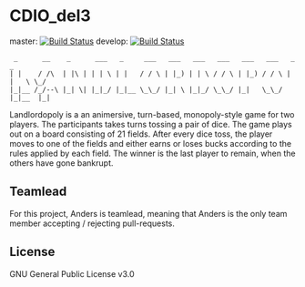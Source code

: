 # CDIO_del3

master: [![Build Status](https://travis-ci.org/hold11/CDIO_del3.svg?branch=master)](https://travis-ci.org/hold11/CDIO_del3)
develop: [![Build Status](https://travis-ci.org/hold11/CDIO_del3.svg?branch=develop)](https://travis-ci.org/hold11/CDIO_del3)
```
 _      __    _      ___   _     ___   ___   ___   ___   ___   ___   _     _    
| |    / /\  | |\ | | | \ | |   / / \ | |_) | | \ / / \ | |_) / / \ | |   \ \_/
|_|__ /_/--\ |_| \| |_|_/ |_|__ \_\_/ |_| \ |_|_/ \_\_/ |_|   \_\_/ |_|__  |_|  
```
Landlordopoly is a an animersive, turn-based‚ monopoly-style game for two players. The participants takes turns tossing a pair of dice. The game plays out on a board consisting of 21 fields. After every dice toss, the player moves to one of the fields and either earns or loses bucks according to the rules applied by each field. The winner is the last player to remain, when the others have gone bankrupt.

## Teamlead

For this project, Anders is teamlead, meaning that Anders is the only team member accepting / rejecting pull-requests.

## License

GNU General Public License v3.0
